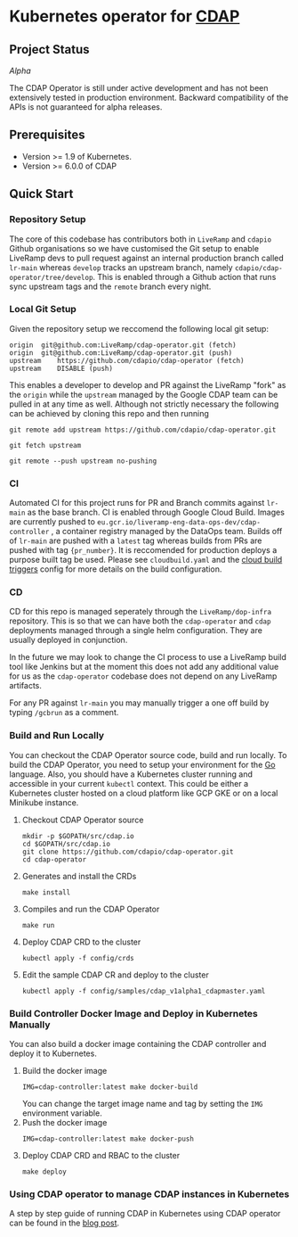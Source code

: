 # Kubernetes operator for [CDAP](http://cdap.io)

## Project Status

*Alpha*

The CDAP Operator is still under active development and has not been extensively tested in production environment. Backward compatibility of the APIs is not guaranteed for alpha releases.

## Prerequisites
* Version >= 1.9 of Kubernetes.
* Version >= 6.0.0 of CDAP

## Quick Start

### Repository Setup

The core of this codebase has contributors both in `LiveRamp` and `cdapio` Github organisations so we have customised the Git setup to enable LiveRamp devs to pull request against an internal production branch called `lr-main` whereas `develop` tracks an upstream branch, namely `cdapio/cdap-operator/tree/develop`. This is enabled through a Github action that runs sync upstream tags and the `remote` branch every night. 

### Local Git Setup

Given the repository setup we reccomend the following local git setup: 

```
origin	git@github.com:LiveRamp/cdap-operator.git (fetch)
origin	git@github.com:LiveRamp/cdap-operator.git (push)
upstream	https://github.com/cdapio/cdap-operator (fetch)
upstream	DISABLE (push)
```

This enables a developer to develop and PR against the LiveRamp "fork" as the `origin` while the `upstream` managed by the Google CDAP team can be pulled in at any time as well. Although not strictly necessary the following can be achieved by cloning this repo and then running

`git remote add upstream https://github.com/cdapio/cdap-operator.git`

`git fetch upstream`

`git remote --push upstream no-pushing`

### CI

Automated CI for this project runs for PR and Branch commits against `lr-main` as the base branch. CI is enabled through Google Cloud Build. Images are currently pushed to `eu.gcr.io/liveramp-eng-data-ops-dev/cdap-controller` , a container registry managed by the DataOps team. Builds off of `lr-main` are pushed with a `latest` tag whereas builds from PRs are pushed with tag `{pr_number}`. It is reccomended for production deploys a purpose built tag be used. Please see `cloudbuild.yaml` and the [cloud build triggers](https://console.cloud.google.com/cloud-build/triggers?project=liveramp-eng-data-ops-dev) config for more details on the build configuration.

### CD

CD for this repo is managed seperately through the `LiveRamp/dop-infra` repository. This is so that we can have both the `cdap-operator` and `cdap` deployments managed through a single helm configuration. They are usually deployed in conjunction. 

In the future we may look to change the CI process to use a LiveRamp build tool like Jenkins but at the moment this does not add any additional value for us as the `cdap-operator` codebase does not depend on any LiveRamp artifacts.

For any PR against `lr-main` you may manually trigger a one off build by typing `/gcbrun` as a comment.

### Build and Run Locally

You can checkout the CDAP Operator source code, build and run locally. To build the CDAP Operator, you need to setup your environment for the [Go](https://golang.org/doc/install) language. Also, you should have a Kubernetes cluster running and accessible in your current `kubectl` context. This could be either a Kubernetes cluster hosted on a cloud platform like GCP GKE or on a local Minikube instance.

1. Checkout CDAP Operator source
   ```
   mkdir -p $GOPATH/src/cdap.io
   cd $GOPATH/src/cdap.io
   git clone https://github.com/cdapio/cdap-operator.git
   cd cdap-operator
   ```
1. Generates and install the CRDs
   ```
   make install
   ```
1. Compiles and run the CDAP Operator
   ```
   make run
   ```
1. Deploy CDAP CRD to the cluster
   ```
   kubectl apply -f config/crds
   ```
1. Edit the sample CDAP CR and deploy to the cluster
   ```
   kubectl apply -f config/samples/cdap_v1alpha1_cdapmaster.yaml
   ```
   
### Build Controller Docker Image and Deploy in Kubernetes Manually

You can also build a docker image containing the CDAP controller and deploy it to Kubernetes.

1. Build the docker image
   ```
   IMG=cdap-controller:latest make docker-build
   ``` 
   You can change the target image name and tag by setting the `IMG` environment variable.
1. Push the docker image
   ```
   IMG=cdap-controller:latest make docker-push
   ```
1. Deploy CDAP CRD and RBAC to the cluster
   ```
   make deploy
   ```

### Using CDAP operator to manage CDAP instances in Kubernetes

A step by step guide of running CDAP in Kubernetes using CDAP operator can be found in the [blog post](https://link.medium.com/hpPbiUYT9X).
